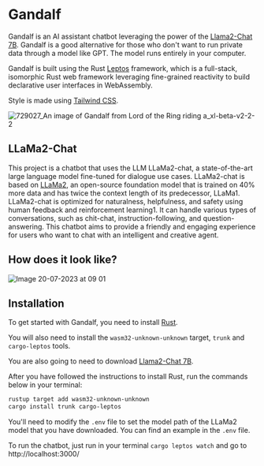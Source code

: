 
# Gandalf

Gandalf is an AI assistant chatbot leveraging the power of the [Llama2-Chat 7B](https://huggingface.co/TheBloke/Llama-2-7B-Chat-GGMLL). Gandalf is a good alternative for those who don't want to run private data through a model like GPT. The model runs entirely in your computer.

Gandalf is built using the Rust [Leptos](https://github.com/leptos-rs/leptos) framework, which is a full-stack, isomorphic Rust web framework leveraging fine-grained reactivity to build declarative user interfaces in WebAssembly.

Style is made using [Tailwind CSS](https://tailwindcss.com/).

![729027_An image of Gandalf from Lord of the Ring riding a_xl-beta-v2-2-2](https://github.com/LuisCardosoOliveira/gandalf/assets/61982523/6dd5084e-2031-401a-ab20-d79a91dadd26)


## LLaMa2-Chat

This project is a chatbot that uses the LLM LLaMa2-chat, a state-of-the-art large language model fine-tuned for dialogue use cases. LLaMa2-chat is based on [LLaMa2](https://ai.meta.com/llama/), an open-source foundation model that is trained on 40% more data and has twice the context length of its predecessor, LLaMa1. LLaMa2-chat is optimized for naturalness, helpfulness, and safety using human feedback and reinforcement learning1. It can handle various types of conversations, such as chit-chat, instruction-following, and question-answering. This chatbot aims to provide a friendly and engaging experience for users who want to chat with an intelligent and creative agent.

## How does it look like?

![Image 20-07-2023 at 09 01](https://github.com/LuisCardosoOliveira/gandalf/assets/61982523/85a76ab4-c7cf-4b70-acc5-1456221a6f7e)

## Installation

To get started with Gandalf, you need to install [Rust](https://www.rust-lang.org/learn/get-started).

You will also need to install the `wasm32-unknown-unknown` target, `trunk` and `cargo-leptos` tools.

You are also going to need to download [Llama2-Chat 7B](https://huggingface.co/TheBloke/Llama-2-7B-Chat-GGMLL).

After you have followed the instructions to install Rust, run the commands below in your terminal:

```bash
rustup target add wasm32-unknown-unknown
cargo install trunk cargo-leptos
```

You'll need to modify the `.env` file to set the model path of the LLaMa2 model that you have downloaded. You can find an example in the `.env` file.

To run the chatbot, just run in your terminal `cargo leptos watch` and go to http://localhost:3000/
